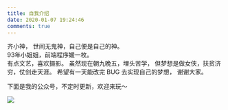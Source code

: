```yaml
---
title: 自我介绍
date: 2020-01-07 19:24:46
comments: true
---
```


齐小神，
世间无鬼神，自己便是自己的神。<br>
93年小姐姐，前端程序媛一枚。<br>
有点文艺，喜欢摄影。
虽然现在朝九晚五，埋头苦学，
但梦想是做女侠，扶贫济穷，仗剑走天涯。
希望有一天能改完 BUG 去实现自己的梦想，
谢谢大家。

下面是我的公众号，不定时更新，欢迎来玩～

<img src="https://cdn.jsdelivr.net/gh/qiruohan/qiruohan.github.io/uploads/1.jpg" />



